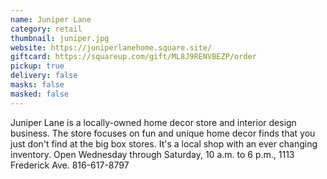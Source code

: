 ```yaml
---
name: Juniper Lane
category: retail
thumbnail: juniper.jpg
website: https://juniperlanehome.square.site/
giftcard: https://squareup.com/gift/ML8J9RENVBEZP/order
pickup: true
delivery: false
masks: false
masked: false
---
```

Juniper Lane is a locally-owned home decor store and interior design business. The store focuses on fun and unique home decor finds that you just don't find at the big box stores. It's a local shop with an ever changing inventory. Open Wednesday through Saturday, 10 a.m. to 6 p.m., 1113 Frederick Ave. 816-617-8797